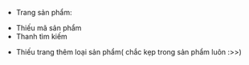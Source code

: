 - Trang sản phẩm:
+ Thiếu mã sản phẩm 
+ Thanh tìm kiếm 
- Thiếu trang thêm loại sản phẩm( chắc kẹp trong sản phẩm luôn :>>) 
